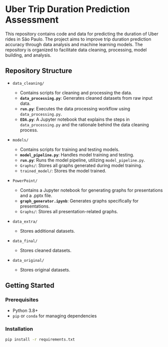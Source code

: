 # Uber Trip Duration Prediction Assessment

This repository contains code and data for predicting the duration of Uber rides in São Paulo. The project aims to improve trip duration prediction accuracy through data analysis and machine learning models. The repository is organized to facilitate data cleaning, processing, model building, and analysis.

## Repository Structure

- `data_cleaning/`
  - Contains scripts for cleaning and processing the data.
  - **`data_processing.py`**: Generates cleaned datasets from raw input data.
  - **`run.py`**: Executes the data processing workflow using `data_processing.py`.
  - **`EDA.py`**: A Jupyter notebook that explains the steps in `data_processing.py` and the rationale behind the data cleaning process.

- `models/`
  - Contains scripts for training and testing models.
  - **`model_pipeline.py`**: Handles model training and testing.
  - **`run.py`**: Runs the model pipeline, utilizing `model_pipeline.py`.
  - `Graphs/`: Stores all graphs generated during model training.
  - `trained_model/`: Stores the model trained.

- `PowerPoint/`
  - Contains a Jupyter notebook for generating graphs for presentations and a .pptx file.
  - **`graph_generator.ipynb`**: Generates graphs specifically for presentations.
  - `Graphs/`: Stores all presentation-related graphs.

- `data_extra/`
  - Stores additional datasets.
- `data_final/`
  - Stores cleaned datasets.
- `data_original/`
  - Stores original datasets.

## Getting Started

### Prerequisites

- Python 3.8+
- `pip` or `conda` for managing dependencies

### Installation

```bash
pip install -r requirements.txt
